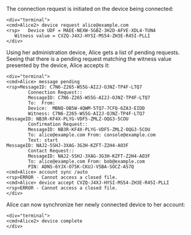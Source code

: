 The connection request is initiated on the device being connected:


~~~~
<div="terminal">
<cmd>Alice2> device request alice@example.com
<rsp>   Device UDF = MAEE-NEXW-5GBZ-3H2D-AFVE-XDL4-TUN4
   Witness value = CVZQ-J4XJ-HYSI-MS54-ZH3E-R45I-PLLI
</div>
~~~~

Using her administration device, Alice gets a list of pending requests. Seeing that
there is a pending request matching the witness value presented by the device, Alice
accepts it:


~~~~
<div="terminal">
<cmd>Alice> message pending
<rsp>MessageID: C7N6-Z265-WS5G-AI2J-OJNZ-TP4F-LTQ7
        Connection Request::
        MessageID: C7N6-Z265-WS5G-AI2J-OJNZ-TP4F-LTQ7
        To:  From: 
        Device:  MBNQ-OB5W-4QWM-5TQ7-7CFQ-6ZA3-EIDD
        Witness: C7N6-Z265-WS5G-AI2J-OJNZ-TP4F-LTQ7
MessageID: NB3R-KF4X-PLYG-VDF5-ZMLZ-OQG3-5COU
        Confirmation Request::
        MessageID: NB3R-KF4X-PLYG-VDF5-ZMLZ-OQG3-5COU
        To: alice@example.com From: console@example.com
        Text: start
MessageID: NAJ2-5SHJ-3XAG-3G3H-KZFT-Z2H4-AO3F
        Contact Request::
        MessageID: NAJ2-5SHJ-3XAG-3G3H-KZFT-Z2H4-AO3F
        To: alice@example.com From: bob@example.com
        PIN: ADNS-6YJX-O75K-CKUJ-V5BA-SOCZ-A57Q
<cmd>Alice> account sync /auto
<rsp>ERROR - Cannot access a closed file.
<cmd>Alice> device accept CVZQ-J4XJ-HYSI-MS54-ZH3E-R45I-PLLI
<rsp>ERROR - Cannot access a closed file.
</div>
~~~~

Alice can now synchronize her newly connected device to her account:


~~~~
<div="terminal">
<cmd>Alice2> device complete
</div>
~~~~


